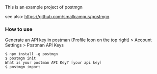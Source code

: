 This is an example project of postmgn

see also: https://github.com/smallcampus/postmgn

### How to use

Generate an API key in postman (Profile Icon on the top right) > Account Settings > Postman API Keys 

```
$ npm install -g postmgn
$ postmgn init
What is your postman API Key? [your api key]
$ postmgn import
```
